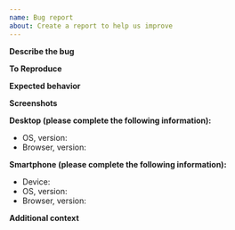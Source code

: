 ```yaml
---
name: Bug report
about: Create a report to help us improve
---
```


<!-- Before creating a bug report, try disabling browser extensions to see if the bug is still present. -->

**Describe the bug**

<!-- A clear and concise description of what the bug is. -->

**To Reproduce**

<!-- Steps to reproduce the behavior: -->

<!-- 1. Go to '...' -->
<!-- 2. Click on '....' -->
<!-- 3. Scroll down to '....' -->
<!-- 4. See error -->

**Expected behavior**

<!-- A clear and concise description of what you expected to happen. -->

**Screenshots**

<!-- If applicable, add screenshots to help explain your problem. -->

**Desktop (please complete the following information):**

- OS, version:
- Browser, version:

**Smartphone (please complete the following information):**

- Device:
- OS, version:
- Browser, version:

**Additional context**

<!-- Add any other context about the problem or helpful links here. -->
